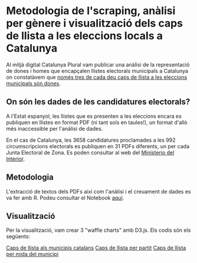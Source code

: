 # Metodologia de l'scraping, anàlisi per gènere i visualització dels caps de llista a les eleccions locals a Catalunya

Al mitjà digital Catalunya Plural vam publicar una anàlisi de la representació de dones i homes que encapçalen llistes electorals municipals a Catalunya on constatàvem que [només tres de cada deu caps de llista a les eleccions municipals són dones](http://catalunyaplural.cat/ca/nomes-tres-de-cada-deu-caps-de-llista-a-les-eleccions-municipals-son-dones/).

## On són les dades de les candidatures electorals?

A l'Estat espanyol, les llistes que es presenten a les eleccions encara es publiquen en llistes en format PDF (ni tant sols en taules!), un format d'allò més inaccessible per l'anàlisi de dades. 

En el cas de Catalunya, les 3658 candidatures proclamades a les 992 circumscripcions electorals es publiquen en 31 PDFs diferents, un per cada Junta Electoral de Zona. Es poden consultar al web del [Ministerio del Interior](https://eleccioneslocaleseuropeas19.es/parlamento-europeo/candidaturas-proclamadas.html#/locales/proclamadas).

## Metodologia

L'extracció de textos dels PDFs així com l'anàlisi i el creuament de dades es va fer amb R. Podeu consultar el Notebook [aquí]().

## Visualització

Per la visualització, vam crear 3 "waffle charts" amb D3.js. Els codis són els següents:

[Caps de llista als municipis catalans](https://github.com/vicoliveres/capsdellistatotal/tree/master/docs)
[Caps de llista per partit](https://github.com/vicoliveres/capsdellistapartits/tree/master/docs)
[Caps de llista per mida del municipi](https://github.com/vicoliveres/capsdellistamides/tree/master/docs)
